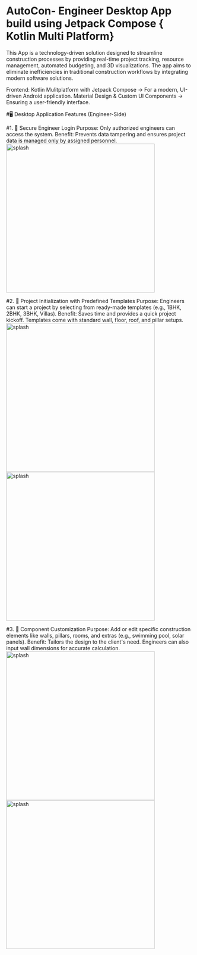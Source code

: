 # AutoCon- Engineer Desktop App build using Jetpack Compose { Kotlin Multi Platform}
This App is a technology-driven solution designed to streamline construction processes by providing real-time project tracking, 
resource management, automated budgeting, and 3D visualizations.
The app aims to eliminate inefficiencies in traditional construction workflows by integrating modern software solutions.

Frontend:
Kotlin Mulitplatform with Jetpack Compose → For a modern, UI-driven Android application.
Material Design & Custom UI Components → Ensuring a user-friendly interface.

#🖥️ Desktop Application Features (Engineer-Side)

#1. 🔐 Secure Engineer Login
Purpose: Only authorized engineers can access the system.
Benefit: Prevents data tampering and ensures project data is managed only by assigned personnel.
<br/><img src="https://github.com/user-attachments/assets/142581f2-9a99-46ee-9175-902ec0c35aca" alt="splash" width="400">

#2. 🧱 Project Initialization with Predefined Templates
Purpose: Engineers can start a project by selecting from ready-made templates (e.g., 1BHK, 2BHK, 3BHK, Villas).
Benefit: Saves time and provides a quick project kickoff. Templates come with standard wall, floor, roof, and pillar setups.
<br/><img src="https://github.com/user-attachments/assets/b1f3b056-8183-4d05-8bfe-8e94c9962bca" alt="splash" width="400">
<img src="https://github.com/user-attachments/assets/587bc8fb-c423-4045-b34a-d67d78cfe0e1" alt="splash" width="400">

#3. 📐 Component Customization
Purpose: Add or edit specific construction elements like walls, pillars, rooms, and extras (e.g., swimming pool, solar panels).
Benefit: Tailors the design to the client's need. Engineers can also input wall dimensions for accurate calculation.
<br/><img src="https://github.com/user-attachments/assets/1a51b680-a0c3-4ab7-a7cc-c8d98a9ca4c6" alt="splash" width="400">
<img src="https://github.com/user-attachments/assets/24fdd8c2-e783-4e8a-812b-884b76778d01" alt="splash" width="400">

